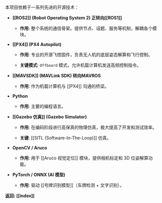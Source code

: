 本项目依赖于一系列先进的开源技术：

- **[[ROS2]] (Robot Operating System 2) 正转向[[ROS1]]**
    
    - **作用**: 整个系统的通信骨架。提供节点、话题、服务等机制，解耦各个模块。
        
- **[[PX4]] (PX4 Autopilot)**
    
    - **作用**: 专业的开源飞控固件，负责无人机的底层姿态解算和飞行控制。
        
    - **关键模式**: `Offboard` 模式，允许机载计算机发送高频控制指令。
        
- **[[MAVSDK]] (MAVLink SDK) 转向MAVROS**
    
    - **作用**: 作为机载计算机与 [[PX4]] 沟通的桥梁。
        
- **Python**
    
    - **作用**: 主要的编程语言。
        
- **[[Gazebo 仿真]] (Gazebo Simulator)**
    
    - **作用**: 在编码阶段进行高保真的物理仿真，极大提高了开发和测试效率。
        
    - **关键**: [[SITL (Software-In-The-Loop)]] 仿真。
        
- **OpenCV / Aruco**
    
    - **作用**: 用于 [[Aruco 视觉定位]] 模块，提供相机标定和 3D 位姿解算功能。
        
- **PyTorch / ONNX (AI 模型)**
    
    - **作用**: 驱动 [[号牌识别模型]]（车牌检测 + 文字识别）。
        

**返回: [[index]]**